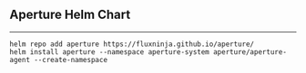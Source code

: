 ## Aperture Helm Chart
---

```
helm repo add aperture https://fluxninja.github.io/aperture/
helm install aperture --namespace aperture-system aperture/aperture-agent --create-namespace
```